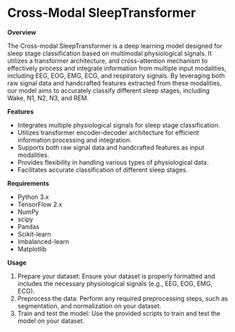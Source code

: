 # Cross-Modal SleepTransformer


**Overview**

The Cross-modal SleepTransformer is a deep learning model designed for sleep stage classification based on multimodal physiological signals. It utilizes a transformer architecture, and cross-attention mechanism to effectively process and integrate information from multiple input modalities, including EEG, EOG, EMG, ECG, and respiratory signals. By leveraging both raw signal data and handcrafted features extracted from these modalities, our model aims to accurately classify different sleep stages, including Wake, N1, N2, N3, and REM.


**Features**

- Integrates multiple physiological signals for sleep stage classification.
- Utilizes transformer encoder-decoder architecture for efficient information processing and integration.
- Supports both raw signal data and handcrafted features as input modalities.
- Provides flexibility in handling various types of physiological data.
- Facilitates accurate classification of different sleep stages.


**Requirements**

- Python 3.x
- TensorFlow 2.x
- NumPy
- scipy
- Pandas
- Scikit-learn
- Imbalanced-learn
- Matplotlib



**Usage**

1. Prepare your dataset: Ensure your dataset is properly formatted and includes the necessary physiological signals (e.g., EEG, EOG, EMG, ECG).
2. Preprocess the data: Perform any required preprocessing steps, such as segmentation, and normalization on your dataset.
3. Train and test the model: Use the provided scripts to train and test the model on your dataset.

